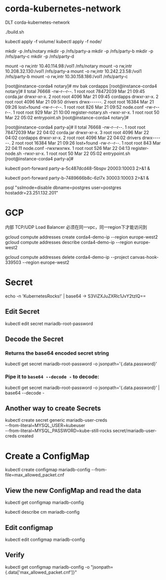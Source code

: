 # corda-kubernetes-network
DLT corda-kubernetes-network

./build.sh

kubectl apply -f volume/
kubectl apply -f node/

mkdir -p /nfs/notary
mkdir -p /nfs/party-a
mkdir -p /nfs/party-b
mkdir -p /nfs/party-c
mkdir -p /nfs/party-d

mount -o rw,intr 10.40.114.98:/vol1 /nfs/notary
mount -o rw,intr 10.208.32.130:/vol1 /nfs/party-a
mount -o rw,intr 10.242.23.58:/vol1 /nfs/party-b
mount -o rw,intr 10.30.158.186:/vol1 /nfs/party-c

[root@instance-corda4 notary]# mv bak  cordapps
[root@instance-corda4 notary]# ll
total 76668
-rw-r--r--. 1 root root 78472039 Mar 21 09:45 corda.jar
drwxr-xr-x. 2 root root     4096 Mar 21 09:45 cordapps
drwxr-xr-x. 2 root root     4096 Mar 21 09:50 drivers
drwx------. 2 root root    16384 Mar 21 09:26 lost+found
-rw-r--r--. 1 root root      826 Mar 21 09:52 node.conf
-rw-r--r--. 1 root root      929 Mar 21 10:00 register-notary.sh
-rwxr-xr-x. 1 root root       50 Mar 22 05:02 entrypoint.sh
[root@instance-corda4 notary]# 

[root@instance-corda4 party-a]# ll
total 76668
-rw-r--r--. 1 root root 78472039 Mar 22 04:02 corda.jar
drwxr-xr-x. 3 root root     4096 Mar 22 04:02 cordapps
drwxr-xr-x. 2 root root     4096 Mar 22 04:02 drivers
drwx------. 2 root root    16384 Mar 21 09:26 lost+found
-rw-r--r--. 1 root root      843 Mar 22 04:11 node.conf
-rwxrwxrwx. 1 root root      526 Mar 22 04:13 register-node.sh
-rwxr-xr-x. 1 root root       50 Mar 22 05:02 entrypoint.sh
[root@instance-corda4 party-a]# 

kubectl port-forward party-a-5c487dcd48-5bspv 20003:10003  2>&1 &

kubectl port-forward party-b-7489666b8c-6zl7x 30003:10003  2>&1 &

psql "sslmode=disable dbname=postgres user=postgres hostaddr=23.251.132.201"

# GCP
内部 TCP/UDP Load Balancer
必须在同一vpc，同一region下才能访问到

gcloud compute addresses create corda4-demo-ip --region europe-west2
gcloud compute addresses describe corda4-demo-ip --region europe-west2

gcloud compute addresses delete corda4-demo-ip --project canvas-hook-339503 --region europe-west2


# Secret
echo -n 'KubernetesRocks!' | base64
 ->   S3ViZXJuZXRlc1JvY2tzIQ==

## Edit Secret
kubectl edit secret mariadb-root-password

## Decode the Secret
### Returns the base64 encoded secret string
kubectl get secret mariadb-root-password -o jsonpath='{.data.password}'

### Pipe it to `base64 --decode -` to decode:
kubectl get secret mariadb-root-password -o jsonpath='{.data.password}' | base64 --decode -

## Another way to create Secrets
kubectl create secret generic mariadb-user-creds \
--from-literal=MYSQL_USER=kubeuser\
--from-literal=MYSQL_PASSWORD=kube-still-rocks
secret/mariadb-user-creds created

# Create a ConfigMap
kubectl create configmap mariadb-config --from-file=max_allowed_packet.cnf

## View the new ConfigMap and read the data
kubectl get configmap mariadb-config

kubectl describe cm mariadb-config

## Edit configmap
kubectl edit configmap mariadb-config

## Verify
kubectl get configmap mariadb-config -o "jsonpath={.data['max_allowed_packet\.cnf']}"
